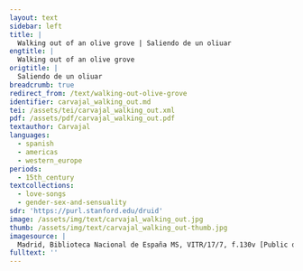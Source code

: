 ```yaml
---
layout: text
sidebar: left
title: |
  Walking out of an olive grove | Saliendo de un oliuar
engtitle: |
  Walking out of an olive grove
origtitle: |
  Saliendo de un oliuar
breadcrumb: true
redirect_from: /text/walking-out-olive-grove
identifier: carvajal_walking_out.md
tei: /assets/tei/carvajal_walking_out.xml
pdf: /assets/pdf/carvajal_walking_out.pdf
textauthor: Carvajal
languages:
  - spanish
  - americas
  - western_europe
periods:
  - 15th_century
textcollections:
  - love-songs
  - gender-sex-and-sensuality
sdr: 'https://purl.stanford.edu/druid'
image: /assets/img/text/carvajal_walking_out.jpg
thumb: /assets/img/text/carvajal_walking_out-thumb.jpg
imagesource: |
  Madrid, Biblioteca Nacional de España MS, VITR/17/7, f.130v [Public domain]
fulltext: ''
---
```


